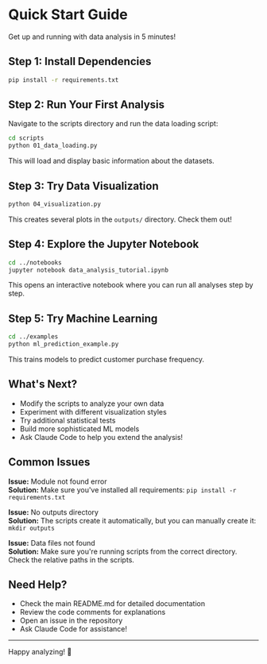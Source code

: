 # Quick Start Guide

Get up and running with data analysis in 5 minutes!

## Step 1: Install Dependencies

```bash
pip install -r requirements.txt
```

## Step 2: Run Your First Analysis

Navigate to the scripts directory and run the data loading script:

```bash
cd scripts
python 01_data_loading.py
```

This will load and display basic information about the datasets.

## Step 3: Try Data Visualization

```bash
python 04_visualization.py
```

This creates several plots in the `outputs/` directory. Check them out!

## Step 4: Explore the Jupyter Notebook

```bash
cd ../notebooks
jupyter notebook data_analysis_tutorial.ipynb
```

This opens an interactive notebook where you can run all analyses step by step.

## Step 5: Try Machine Learning

```bash
cd ../examples
python ml_prediction_example.py
```

This trains models to predict customer purchase frequency.

## What's Next?

- Modify the scripts to analyze your own data
- Experiment with different visualization styles
- Try additional statistical tests
- Build more sophisticated ML models
- Ask Claude Code to help you extend the analysis!

## Common Issues

**Issue:** Module not found error  
**Solution:** Make sure you've installed all requirements: `pip install -r requirements.txt`

**Issue:** No outputs directory  
**Solution:** The scripts create it automatically, but you can manually create it: `mkdir outputs`

**Issue:** Data files not found  
**Solution:** Make sure you're running scripts from the correct directory. Check the relative paths in the scripts.

## Need Help?

- Check the main README.md for detailed documentation
- Review the code comments for explanations
- Open an issue in the repository
- Ask Claude Code for assistance!

---

Happy analyzing! 🎉
